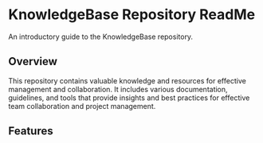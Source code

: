 
# KnowledgeBase Repository ReadMe

An introductory guide to the KnowledgeBase repository.

## Overview
This repository contains valuable knowledge and resources for effective management and collaboration. It includes various documentation, guidelines, and tools that provide insights and best practices for effective team collaboration and project management.

## Features

